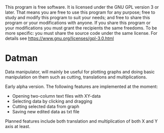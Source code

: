 This program is free software.
It is licensed under the GNU GPL version 3 or later.
That means you are free to use this program for any purpose;
free to study and modify this program to suit your needs;
and free to share this program or your modifications with anyone.
If you share this program or your modifications
you must grant the recipients the same freedoms.
To be more specific: you must share the source code under the same license.
For details see https://www.gnu.org/licenses/gpl-3.0.html

# Datman
Data manipulator, will mainly be useful for plotting graphs and doing basic manipulation on them such as cutting, translations and multiplications.

Early alpha version. The following features are implemented at the moment:
- Opening two-column text files with XY-data
- Selecting data by clicking and dragging
- Cutting selected data from graph
- Saving new edited data as txt file

Planned features include both translation and multiplication of both X and Y axis at least.
